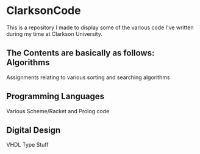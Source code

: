 # ClarksonCode

This is a repository I made to display some of the various code I've written during my time at Clarkson University.

The Contents are basically as follows:
Algorithms
----------
Assignments relating to various sorting and searching algorithms

Programming Languages
---------------------
Various Scheme/Racket and Prolog code

Digital Design
--------------
VHDL Type Stuff
